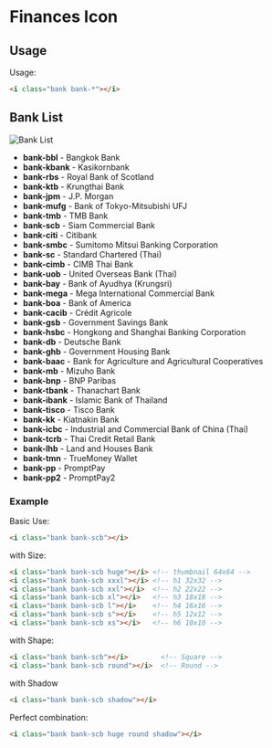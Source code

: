 # Finances Icon
<!-- [!["Buy Me A Coffee"](https://www.buymeacoffee.com/assets/img/custom_images/orange_img.png)](https://www.buymeacoffee.com/aomdev)<br/>
Special thanks <a href="https://github.com/omise/banks-logo">Omise</a> -->

## Usage
Usage:
```html
<i class="bank bank-*"></i>
```

## Bank List
![Bank List](https://i.imgur.com/lZnWsLN.png)
- **bank-bbl** - Bangkok Bank
- **bank-kbank** - Kasikornbank
- **bank-rbs** - Royal Bank of Scotland
- **bank-ktb** - Krungthai Bank
- **bank-jpm** - J.P. Morgan
- **bank-mufg** - Bank of Tokyo-Mitsubishi UFJ
- **bank-tmb** - TMB Bank
- **bank-scb** - Siam Commercial Bank
- **bank-citi** - Citibank
- **bank-smbc** - Sumitomo Mitsui Banking Corporation
- **bank-sc** - Standard Chartered (Thai)
- **bank-cimb** - CIMB Thai Bank
- **bank-uob** - United Overseas Bank (Thai)
- **bank-bay** - Bank of Ayudhya (Krungsri)
- **bank-mega** - Mega International Commercial Bank
- **bank-boa** - Bank of America
- **bank-cacib** - Crédit Agricole
- **bank-gsb** - Government Savings Bank
- **bank-hsbc** - Hongkong and Shanghai Banking Corporation
- **bank-db** - Deutsche Bank
- **bank-ghb** - Government Housing Bank
- **bank-baac** - Bank for Agriculture and Agricultural Cooperatives
- **bank-mb** - Mizuho Bank
- **bank-bnp** - BNP Paribas
- **bank-tbank** - Thanachart Bank
- **bank-ibank** - Islamic Bank of Thailand
- **bank-tisco** - Tisco Bank
- **bank-kk** - Kiatnakin Bank
- **bank-icbc** - Industrial and Commercial Bank of China (Thai)
- **bank-tcrb** - Thai Credit Retail Bank
- **bank-lhb** - Land and Houses Bank
- **bank-tmn** - TrueMoney Wallet
- **bank-pp** - PromptPay
- **bank-pp2** - PromptPay2

### Example
Basic Use:
```html
<i class="bank bank-scb"></i>
```
with Size:
```html
<i class="bank bank-scb huge"></i> <!-- thumbnail 64x64 -->
<i class="bank bank-scb xxxl"></i> <!-- h1 32x32 -->
<i class="bank bank-scb xxl"></i>  <!-- h2 22x22 -->
<i class="bank bank-scb xl"></i>   <!-- h3 18x18 -->
<i class="bank bank-scb l"></i>    <!-- h4 16x16 -->
<i class="bank bank-scb s"></i>    <!-- h5 12x12 -->
<i class="bank bank-scb xs"></i>   <!-- h6 10x10 -->
```
with Shape:
```html
<i class="bank bank-scb"></i>        <!-- Square -->
<i class="bank bank-scb round"></i>  <!-- Round -->
```
with Shadow
```html
<i class="bank bank-scb shadow"></i>
```
Perfect combination:
```html
<i class="bank bank-scb huge round shadow"></i>
```
